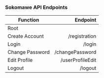 ### Sokomawe API Endpoints
|Function | Endpoint|
|-------------|------------:|
|Root||
|Create Account|/registration|
|Login|/login|
|Change Password|/changePassword|
|Edit Profile|/userProfileEdit|
|Logout|/logout|

